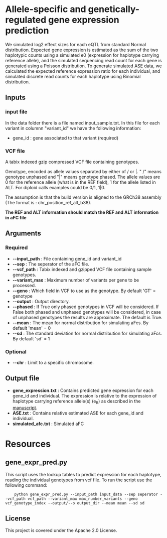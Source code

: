 # Allele-specific and genetically-regulated gene expression prediction
We simulated log2 effect sizes for each eQTL from standard Normal distribution. Expected gene expression is estimated as the sum of the two haplotypic counts using a simulated e0 (expression for haplotype carrying reference allele), and the simulated sequencing read count for each gene is generated using a Poisson distribution. To generate simulated ASE data, we calculated the expected reference expression ratio for each individual, and simulated discrete read counts for each haplotype using Binomial distribution.

## Inputs

### input file
In the data folder there is a file named input_sample.txt. In this file for each variant in columnn "variant_id" we have the following information:

- gene_id : gene associated to that variant (required)


### VCF file

A tabix indexed gzip compressed VCF file containing genotypes.

Genotype, encoded as allele values separated by either of / or |. " /" means genotype unphased and "|" means genotype phased. The allele values are 0 for the reference allele (what is in the REF  field), 1 for the allele listed in ALT. For diploid calls examples could be 0/1, 1|0.

The assumption is that the build version is aligned to the GRCh38 assembly (The format is : chr_position_ref_alt_b38).

**The REF and ALT information should match the REF and ALT information in aFC file**

## Arguments

### Required

- **--input_path** : File containing gene_id and variant_id
- **--sep** : The seperator of the aFC file.
- **--vcf_path** : Tabix indexed and gzipped VCF file containing sample genotypes.
- **--variant_max** : Maximum number of variants per gene to be processed.
- **--geno** : Which field in VCF to use as the genotype. By default 'GT' = genotype
- **--output** : Output directory.
- **--phased** : If True only phased genotypes in VCF will be considered. If False both phased and unphased genotypes will be considered, in case of unphased genotypes the results are approximate. The default is True.
- **--mean** : The mean for normal distribution for simulating aFcs. By default 'mean' = 0
- **--sd** : The standard deviation for normal distribution for simulating aFcs. By default 'sd' = 1

### Optional
- **--chr** : Limit to a specific chromosome.

## Output file

- **gene_expression.txt** : Contains predicted gene expression for each gene_id and individual. The expression is relative to the expression of haplotype carrying reference allele(s) (e<sub>R</sub>) as described in the [manuscript](https://www.biorxiv.org/content/10.1101/2022.01.28.478116v1).
- **ASE.txt** : Contains relative estimated ASE for each gene_id and individual.
- **simulated_afc.txt** : Simulated aFC

# Resources

## gene_expr_pred.py
This script uses the lookup tables to predict expression for each haplotype, reading the individual genotypes from vcf file. To run the script use the following command:

```Shell
    python gene_expr_pred.py --input_path input_data --sep seperator --vcf_path vcf_path --variant_max max_number_variants --geno vcf_genotype_index --output/--o output_dir --mean mean --sd sd
``` 

## License
This project is covered under the Apache 2.0 License.
